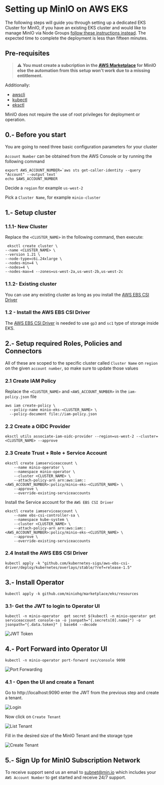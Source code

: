 # Setting up MinIO on AWS EKS

The following steps will guide you through setting up a dedicated EKS Cluster for MinIO, if you have an existing EKS
cluster and would like to manage MinIO via Node Groups [follow these instructions instead](https://github.com/minio/marketplace/blob/master/eks/existing-eks-cli-simple.md). The expected time to complete the deployment is less than fifteen minutes.

## Pre-requisites

> ⚠️ **You must create a subcription in the [AWS Marketplace](https://aws.amazon.com/marketplace/pp/prodview-smchi7bcs4nn4) for MinIO else the automation from this setup won't work due to a missing entitlement.**


Additionally:

* [awscli](https://aws.amazon.com/cli/)
* [kubectl](https://kubernetes.io/docs/tasks/tools/)
* [eksctl](https://eksctl.io/introduction/#installation)

MinIO does not require the use of root privileges for deployment or operation.

## 0.- Before you start

You are going to need three basic configuration parameters for your cluster

`Account Number` can be obtained from the AWS Console or by running the following command

```shell
export AWS_ACCOUNT_NUMBER=`aws sts get-caller-identity --query "Account" --output text` 
echo $AWS_ACCOUNT_NUMBER
```

Decide a `region` for example `us-west-2`

Pick a `Cluster Name`, for example `minio-cluster`

## 1.- Setup cluster

### 1.1.1- New Cluster

Replace the `<CLUSTER_NAME>` in the following command, then execute:

```shell
 eksctl create cluster \
--name <CLUSTER_NAME> \
--version 1.21 \
--node-type=c6i.24xlarge \
--nodes-min=4 \
--nodes=4 \
--nodes-max=4 --zones=us-west-2a,us-west-2b,us-west-2c
```

### 1.1.2- Existing cluster

You can use any existing cluster as long as you install
the [AWS EBS CSI Driver](https://github.com/kubernetes-sigs/aws-ebs-csi-driver)

### 1.2 - Install the AWS EBS CSI Driver

The [AWS EBS CSI Driver](https://github.com/kubernetes-sigs/aws-ebs-csi-driver) is needed to use `gp3` and `sc1` type of
storage inside EKS.

## 2.- Setup required Roles, Policies and Connectors

All of these are scoped to the specific cluster called `Cluster Name` on `region` on the given `account number`, so make
sure to update those values

### 2.1 Create IAM Policy

Replace the `<CLUSTER_NAME>` and `<AWS_ACCOUNT_NUMBER>` in the `iam-policy.json` file

```shell
aws iam create-policy \
  --policy-name minio-eks-<CLUSTER_NAME> \
  --policy-document file://iam-policy.json
```

### 2.2 Create a OIDC Provider

```shell
eksctl utils associate-iam-oidc-provider --region=us-west-2 --cluster=<CLUSTER_NAME> --approve
```

### 2.3 Create Trust + Role + Service Account

```shell
eksctl create iamserviceaccount \
    --name minio-operator \
    --namespace minio-operator \
    --cluster <CLUSTER_NAME> \
    --attach-policy-arn arn:aws:iam::<AWS_ACCOUNT_NUMBER>:policy/minio-eks-<CLUSTER_NAME> \
    --approve \
    --override-existing-serviceaccounts
```

Install the Service account for the `AWS EBS CSI Driver`

```shell
eksctl create iamserviceaccount \
    --name ebs-csi-controller-sa \
    --namespace kube-system \
    --cluster <CLUSTER_NAME> \
    --attach-policy-arn arn:aws:iam::<AWS_ACCOUNT_NUMBER>:policy/minio-eks-<CLUSTER_NAME> \
    --approve \
    --override-existing-serviceaccounts
```

### 2.4 Install the AWS EBS CSI Driver

```shell
kubectl apply -k "github.com/kubernetes-sigs/aws-ebs-csi-driver/deploy/kubernetes/overlays/stable/?ref=release-1.5"
```

## 3.- Install Operator

```shell
kubectl apply -k github.com/miniohq/marketplace/eks/resources 
```

### 3.1- Get the JWT to login to Operator UI

```shell
kubectl -n minio-operator  get secret $(kubectl -n minio-operator get serviceaccount console-sa -o jsonpath="{.secrets[0].name}") -o jsonpath="{.data.token}" | base64 --decode 
```

![JWT Token](images/jwt.png)

## 4.- Port Forward into Operator UI

```shell
kubectl -n minio-operator port-forward svc/console 9090
```

![Port Forwarding](images/port-forward.png)

### 4.1 - Open the UI and create a Tenant

Go to http://localhost:9090 enter the JWT from the previous step and create a tenant.

![Login](images/login.png)

Now click on `Create Tenant`

![List Tenant](images/tenant-list.png)

Fill in the desired size of the MinIO Tenant and the storage type

![Create Tenant](images/create-tenant.png)

## 5.- Sign Up for MinIO Subscription Network

To receive support send us an email to subnet@min.io which includes your `AWS Account Number` to get started and receive
24/7 support.
